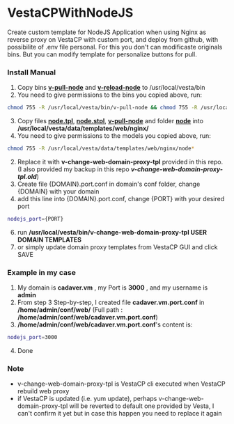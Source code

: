 # VestaCPWithNodeJS
Create custom template for NodeJS Application when using Nginx as reverse proxy on VestaCP with custom port, and deploy from github, with possibilite of .env file personal. For this you don't can modificaste originals bins. But you can modify template for personalize buttons for pull.

### Install Manual
1. Copy bins __[v-pull-node](/bin/v-pull-node)__ and __[v-reload-node](/bin/v-reload-node)__ to /usr/local/vesta/bin
2.  You need to give permissions to the bins you copied above, run:
```bash
chmod 755 -R /usr/local/vesta/bin/v-pull-node && chmod 755 -R /usr/local/vesta/bin/v-reload-node
```
3. Copy files __[node.tpl](/node.tpl)__, __[node.stpl](/node.stpl)__, __[v-pull-node](/bin/v-pull-node)__ and folder __[node](/node)__ into __/usr/local/vesta/data/templates/web/nginx/__
4.  You need to give permissions to the models you copied above, run:
```bash
chmod 755 -R /usr/local/vesta/data/templates/web/nginx/node*
```
2. Replace it with __v-change-web-domain-proxy-tpl__ provided in this repo. (I also provided my backup in this repo ___v-change-web-domain-proxy-tpl.old___)
3. Create file {DOMAIN}.port.conf in domain's conf folder, change {DOMAIN} with your domain
4. add this line into {DOMAIN}.port.conf, change {PORT} with your desired port
```bash
nodejs_port={PORT}
```
6. run __/usr/local/vesta/bin/v-change-web-domain-proxy-tpl USER DOMAIN TEMPLATES__ 
7. or simply update domain proxy templates from VestaCP GUI and click SAVE 

### Example in my case
1. My domain is __cadaver.vm__ , my Port is __3000__ , and my username is __admin__
2. From step 3 Step-by-step, I created file __cadaver.vm.port.conf__ in __/home/admin/conf/web/__ (Full path : __/home/admin/conf/web/cadaver.vm.port.conf__)
3. __/home/admin/conf/web/cadaver.vm.port.conf__'s content is:
```bash
nodejs_port=3000
```
4. Done

### Note
- v-change-web-domain-proxy-tpl is VestaCP cli executed when VestaCP rebuild web proxy
- if VestaCP is updated (i.e. yum update), perhaps v-change-web-domain-proxy-tpl will be reverted to default one provided by Vesta, I can't confirm it yet but in case this happen you need to replace it again
